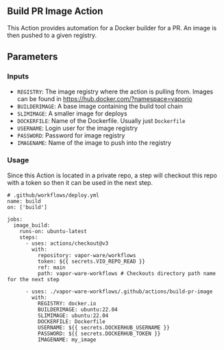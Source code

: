 ## Build PR Image Action

This Action provides automation for a Docker builder for a PR. An image is then pushed to a given registry.

## Parameters

### Inputs

 * `REGISTRY`: The image registry where the action is pulling from. Images can be found in https://hub.docker.com/?namespace=vaporio
 * `BUILDERIMAGE`: A base image containing the build tool chain
 * `SLIMIMAGE`: A smaller image for deploys
 * `DOCKERFILE`: Name of the Dockerfile. Usually just `Dockerfile`
 * `USERNAME`: Login user for the image registry
 * `PASSWORD`: Password for image registry
 * `IMAGENAME`: Name of the image to push into the registry

### Usage

Since this Action is located in a private repo, a step will checkout this repo with a token so then it can be used
in the next step.

```
# .github/workflows/deploy.yml
name: build
on: ['build']

jobs:
  image_build:
    runs-on: ubuntu-latest
    steps:
      - uses: actions/checkout@v3
        with:
          repository: vapor-ware/workflows
          token: ${{ secrets.VIO_REPO_READ }}
          ref: main
          path: vapor-ware-workflows # Checkouts directory path name for the next step

      - uses: ./vapor-ware-workflows/.github/actions/build-pr-image
        with:
          REGISTRY: docker.io
          BUILDERIMAGE: ubuntu:22.04
          SLIMIMAGE: ubuntu:22.04
          DOCKERFILE: Dockerfile
          USERNAME: ${{ secrets.DOCKERHUB_USERNAME }}
          PASSWORD: ${{ secrets.DOCKERHUB_TOKEN }}
          IMAGENAME: my_image
```
